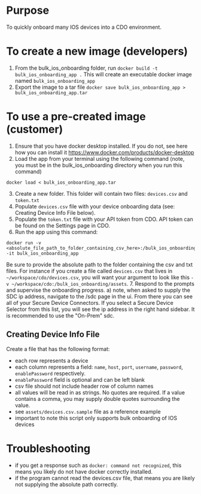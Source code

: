 # Purpose
To quickly onboard many IOS devices into a CDO environment.

# To create a new image (developers)
1. From the bulk_ios_onboarding folder, run `docker build -t bulk_ios_onboarding_app .` This will create an executable docker image named `bulk_ios_onboarding_app`
2. Export the image to a tar file `docker save bulk_ios_onboarding_app > bulk_ios_onboarding_app.tar`

# To use a pre-created image (customer)
1. Ensure that you have docker desktop installed. If you do not, see here how you can install it https://www.docker.com/products/docker-desktop
2. Load the app from your terminal using the following command (note, you must be in the bulk_ios_onboarding directory when you run this command)
```
docker load < bulk_ios_onboarding_app.tar
``` 
3. Create a new folder. This folder will contain two files: `devices.csv` and `token.txt`
4. Populate `devices.csv` file with your device onboarding data (see: Creating Device Info File below). 
5. Populate the `token.txt` file with your API token from CDO. API token can be found on the Settings page in CDO.
6. Run the app using this command:
```
docker run -v <absolute_file_path_to_folder_containing_csv_here>:/bulk_ios_onboarding/assets -it bulk_ios_onboarding_app
```
Be sure to provide the absolute path to the folder containing the csv and txt files. For instance if you create a file called `devices.csv` that lives in `~/workspace/cdo/devices.csv`, you will want your argument to look like this `-v ~/workspace/cdo:/bulk_ios_onboarding/assets`. 
7. Respond to the prompts and supervise the onboarding progress. 
  a) note, when asked to supply the SDC ip address, navigate to the /sdc page in the ui. From there you can see all of your Secure Device Connectors. If you select a Secure Device Selector from this list, you will see the ip address in the right hand sidebar. It is recommended to use the "On-Prem" sdc.

## Creating Device Info File
Create a file that has the following format:
- each row represents a device
- each column represents a field: `name`, `host`, `port`, `username`, `password`, `enablePassword` respectively.
- `enablePassword` field is optional and can be left blank
- csv file should not include header row of column names
- all values will be read in as strings. No quotes are required. If a value contains a comma, you may supply double quotes surrounding the value.
- see `assets/devices.csv.sample` file as a reference example
- important to note this script only supports bulk onboarding of IOS devices

# Troubleshooting
- if you get a response such as `docker: command not recognized`, this means you likely do not have docker correctly installed. 
- if the program cannot read the devices.csv file, that means you are likely not supplying the absolute path correctly. 

